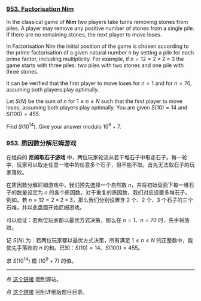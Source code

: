 ### [953. Factorisation Nim](https://projecteuler.net/problem=953)

In the classical game of **Nim** two players take turns removing stones from piles. A player may remove any positive number of stones from a single pile. If there are no remaining stones, the next player to move loses.

In Factorisation Nim the initial position of the game is chosen according to the prime factorisation of a given natural number $n$ by setting a pile for each prime factor, including multiplicity. For example, if $n=12=2 \times 2 \times 3$ the game starts with three piles: two piles with two stones and one pile with three stones.

It can be verified that the first player to move loses for $n=1$ and for $n=70$, assuming both players play optimally.

Let $S(N)$ be the sum of $n$ for $1 \le n \le N$ such that the first player to move loses, assuming both players play optimally. You are given $S(10) = 14$ and $S(100) = 455$.

Find $S(10^{14})$. Give your answer modulo $10^9 + 7$.

### 953. 质因数分解尼姆游戏

在经典的 **尼姆取石子游戏** 中，两位玩家轮流从若干堆石子中取走石子。每一轮中，玩家可以取走任意一堆中的任意多个石子，但不能不取。首先无法取石子的玩家落败。

在质因数分解尼姆游戏中，我们预先选择一个自然数 $n$，并将初始盘面下每一堆石子的数量设定为 $n$ 的各个质因数。对于重复的质因数，我们对应设置多堆石子。例如，若 $n = 12 = 2 \times 2 \times 3$，那么我们分别设置含 $2$ 个、$2$ 个、$3$ 个石子的三个石堆，并以此盘面开始尼姆游戏。

可以验证：若两位玩家都以最优方式决策，那么在 $n = 1$、$n = 70$ 时，先手将落败。

记 $S(N)$ 为：若两位玩家都以最优方式决策，所有满足 $1 \le n \le N$ 的正整数中，能使先手落败的 $n$ 的和。已知：$S(10) = 14$、$S(100) = 455$。

求 $S(10^{14})$ 模 $(10^9 + 7)$ 的值。

---

点 [这个链接](https://fsy-juruo.github.io/pe-chinese-translation/) 回到源站。

点 [这个链接](https://fsy-juruo.github.io/pe-chinese-translation/detailed_content_archives.html) 回到详细版题目目录。